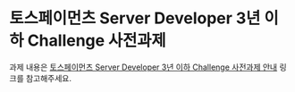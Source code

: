 # 토스페이먼츠 Server Developer 3년 이하 Challenge 사전과제
과제 내용은 [토스페이먼츠 Server Developer 3년 이하 Challenge 사전과제 안내](https://www.notion.so/tosspublic/Server-Developer-3-Challenge-1f2714bbfde780d696a6ea7542716a91) 링크를 참고해주세요.
